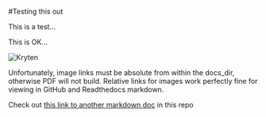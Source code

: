 #Testing this out


This is a test...

This is OK...

![Kryten](/TestDir1/Images/kryten.png)

Unfortunately, image links must be absolute from within the docs_dir, otherwise PDF will not build. Relative links for images work perfectly fine for viewing in GitHub and Readthedocs markdown.

Check out [this link to another markdown doc](../TestDir2/test2-1.md) in this repo
